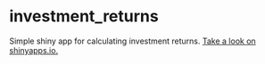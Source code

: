 # investment_returns
Simple shiny app for calculating investment returns. [Take a look on shinyapps.io.](https://shanej90.shinyapps.io/investment_return_shiny/)
